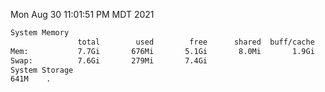 Mon Aug 30 11:01:51 PM MDT 2021
```bash
System Memory
               total        used        free      shared  buff/cache   available
Mem:           7.7Gi       676Mi       5.1Gi       8.0Mi       1.9Gi       6.7Gi
Swap:          7.6Gi       279Mi       7.4Gi
System Storage
641M	.
```
```bash
